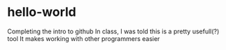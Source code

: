 # hello-world
Completing the intro to github
In class, I was told this is a pretty usefull(?) tool
It makes working with other programmers easier
